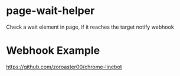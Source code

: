 # page-wait-helper
Check a wait element in page, if it reaches the target notify webhook

# Webhook Example
https://github.com/zoroaster00/chrome-linebot
